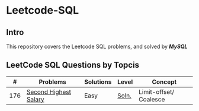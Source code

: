 # Leetcode-SQL

## Intro

This repository covers the Leetcode SQL problems, and solved by **_MySQL_**

## LeetCode SQL Questions by Topcis

| **#** | **Problems** | **Solutions** | **Level** | **Concept** |
|---|---|---|---|---|
| 176 | [Second Highest Salary](https://leetcode.com/problems/second-highest-salary/) | Easy | [Soln.]() | Limit-offset/ Coalesce |
